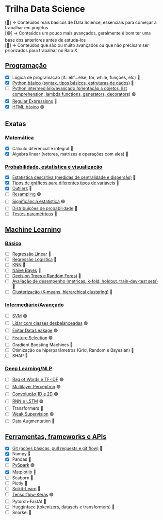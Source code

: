 # Trilha Data Science

[&#x1F534;] -> Conteúdos mais básicos de Data Science, essenciais para começar a trabalhar em projetos\
[&#x1F7E2;] -> Conteúdos um pouco mais avançados, geralmente é bom ter uma base dos anteriores antes de estudá-los\
[&#x1F535;] -> Conteúdos que são ou muito avançados ou que não precisam ser priorizados para trabalhar no Raio X

## [Programação](/Programação)

- [x] Lógica de programação (if...elif...else, for, while, funções, etc) &#x1F534;
- [x] [Python básico (syntax, tipos básicos, estruturas de dados)](/Programação) &#x1F534;
- [ ] [Python intermediário/avançado (orientação a objetos, list comprehension, lambda functions, generators, decorators)](/Programação) &#x1F7E2;
- [x] [Regular Expressions](/Programação) &#x1F534;
- [x] [HTML básico](/Programação) &#x1F7E2;

## Exatas

### Matemática

- [x] Cálculo diferencial e integral &#x1F534;
- [x] Algebra linear (vetores, matrizes e operações com eles) &#x1F534;

### [Probabilidade, estatística e visualização](/Estatística)

- [x] [Estatística descritiva (medidas de centralidade e dispersão)](/Estatística) &#x1F534;
- [x] [Tipos de gráficos para diferentes tipos de variáveis](/Estatística) &#x1F534;
- [x] [Outliers](/Estatística) &#x1F534;
- [ ] [Resampling](/Estatística) &#x1F7E2;
- [ ] [Significância estatística](/Estatística) &#x1F7E2;
- [ ] [Distribuições de probabilidade](/Estatística) &#x1F535;
- [ ] [Testes paramétricos](/Estatística) &#x1F535;

## [Machine Learning](/Machine-Learning)

### [Básico](/Machine-Learning)

- [ ] [Regressão Linear](/Machine-Learning) &#x1F534;
- [ ] [Regressão Logística](/Machine-Learning) &#x1F534;
- [ ] [KNN](/Machine-Learning) &#x1F534; 
- [ ] [Naive Bayes](/Machine-Learning) &#x1F534;
- [ ] [Decision Trees e Random Forest](/Machine-Learning) &#x1F534;
- [ ] [Avaliação de desempenho (métricas, k-fold, holdout, train-dev-test sets)](/Machine-Learning) &#x1F534;
- [ ] [Clusterização (K-means, hierarchical clustering)](/Machine-Learning) &#x1F535;

### [Intermediário/Avançado](/Machine-Learning)

- [ ] [SVM](/Machine-Learning) &#x1F7E2;
- [ ] [Lidar com classes desbalanceadas](/Machine-Learning) &#x1F7E2;
- [ ] [Evitar Data Leakage](/Machine-Learning) &#x1F7E2;
- [ ] [Feature Selection](/Machine-Learning) &#x1F7E2;
- [ ] Gradient Boosting Machines &#x1F535;
- [ ] Otimização de hiperparâmetros (Grid, Random e Bayesian) &#x1F535;
- [ ] SHAP &#x1F535;

### [Deep Learning/NLP](/Machine-Learning)

- [ ] [Bag of Words e TF-IDF](/Machine-Learning) &#x1F7E2;
- [ ] [Multilayer Perceptron](/Machine-Learning) &#x1F7E2;
- [ ] [Convolução 1D e 2D](/Machine-Learning) &#x1F7E2;
- [ ] [RNN e LSTM](/Machine-Learning) &#x1F7E2;
- [ ] Transformers &#x1F535;
- [ ] [Weak Supervision](/Machine-Learning) &#x1F7E2;
- [ ] Data Augmentation &#x1F535;

## [Ferramentas, frameworks e APIs](/Ferramentas)

- [x] [Git (acões básicas, pull requests e git flow)](/Ferramentas) &#x1F534;
- [x] Numpy &#x1F534;
- [x] Pandas &#x1F534;
- [ ] [PySpark](/Ferramentas) &#x1F7E2;
- [x] [Matplotlib](/Ferramentas) &#x1F534;
- [ ] Seaborn &#x1F535;
- [ ] Plotly &#x1F535;
- [ ] [Scikit-Learn](/Ferramentas) &#x1F534;
- [ ] [Tensorflow-Keras](/Ferramentas) &#x1F7E2;
- [ ] Pytorch-FastAI &#x1F535;
- [ ] Hugginface (tokenizers, datasets e transformers) &#x1F535;
- [ ] Snorkel &#x1F535;